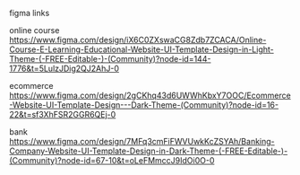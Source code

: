 figma links 

online course
https://www.figma.com/design/iX6C0ZXswaCG8Zdb7ZCACA/Online-Course-E-Learning-Educational-Website-UI-Template-Design-in-Light-Theme-(-FREE-Editable-)-(Community)?node-id=144-1776&t=5LulzJDig2QJ2AhJ-0

ecommerce
https://www.figma.com/design/2gCKhq43d6UWWhKbxY7OOC/Ecommerce-Website-UI-Template-Design---Dark-Theme-(Community)?node-id=16-22&t=sf3XhFSR2GGR6QEj-0

bank
https://www.figma.com/design/7MFq3cmFiFWVUwkKcZSYAh/Banking-Company-Website-UI-Template-Design-in-Dark-Theme-(-FREE-Editable-)-(Community)?node-id=67-10&t=oLeFMmccJ9IdOi0O-0